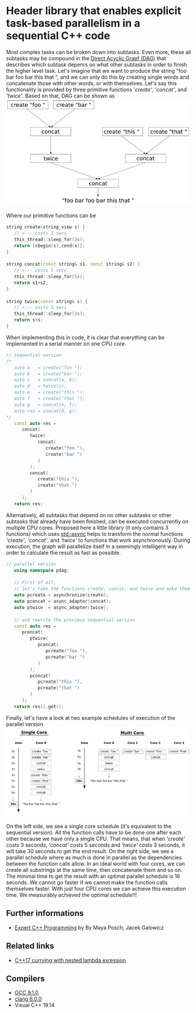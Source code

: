 # Header library that enables explicit task-based parallelism in a sequential C++ code
Most complex tasks can be broken down into subtasks. Even more, these all subtasks may be compound in the [Direct Acyclic Grapf (DAG)](https://en.wikipedia.org/wiki/Directed_acyclic_graph) that describes which subtask depenrs on what other subtasks in order to finish the higher level task.
Let's imagine that we want to produce the string "foo bar foo bar this that ", and we can only do this by creating single words and concatenate those with other words, or with themselves.
Let's say this functionality is provided by three primitive functions _'create'_, _'concat'_, and _'twice'_.
Based on that, DAG can be shown as
![dag](./dag.gif)

Where our primitive functions can be
```cpp
string create(string_view s) { 
   // <--- costs 3 secs 
   this_thread::sleep_for(3s);
   return {cbegin(s),cend(s)};
}

string concat(const string& s1, const string& s2) {
   // <--- costs 5 secs
   this_thread::sleep_for(5s);
   return s1+s2;
}

string twice(const string& s) {
   // <--- costs 3 secs
   this_thread::sleep_for(3s);
   return s+s;
}
```
When implementing this in code, it is clear that everything can be implemented in a serial manner on one CPU core.
```cpp
// sequential version
/*
   auto a   = create("foo ");
   auto b   = create("bar ");
   auto c   = concat(a, b);
   auto d   = twice(c);
   auto e   = create("this ");
   auto f   = create("that ");
   auto g   = concat(e, f);
   auto res = concat(d, g);
*/
   const auto res = 
      concat(
         twice(
            concat(
               create("foo "),
               create("bar ")
            )
         ),
         concat(
            create("this "),
            create("that ")
         )
      );
   return res;
```
Alternatively, all subtasks that depend on no other subtasks or other subtasks that already have been finished, can be executed concurrently on multiple CPU cores.
Proposed here a little library (it only contains 3 functions) which uses [std::async](https://en.cppreference.com/w/cpp/thread/async) helps to transform the normal functions _'create'_, _'concat'_, and _'twice'_ to functions that work asynchronously.
During execution, the graph will parallelize itself in a seemingly intelligent way in order to calculate the result as fast as possible. 
```cpp
// parallel version
   using namespace pdag;

   // First of all, 
   // let's take the functions create, concat, and twice and make them asynchronous.
   auto pcreate = asynchronize(create); 
   auto pconcat = async_adapter(concat); 
   auto ptwice  = async_adapter(twice); 

   // and rewrite the previous sequential version
   const auto res = 
      pconcat(
         ptwice(
            pconcat(
               pcreate("foo "),
               pcreate("bar ")
            )
         ),
         pconcat(
            pcreate("this "),
            pcreate("that ")
         )
      );
   return res().get();
```
Finally, let's have a look at two example schedules of execution of the parallel version
![result](./result.gif)

On the left side, we see a single core schedule (it's equivalent to the sequential version). All the function calls have to be done one after each other because we have only a single CPU. That means, that when _'create'_ costs 3 seconds, _'concat'_ costs 5 seconds and _'twice'_ costs 3 seconds, it will take 30 seconds to get the end result.
On the right side, we see a parallel schedule where as much is done in parallel as the dependencies between the function calls allow. In an ideal world with four cores, we can create all substrings at the same time, then concatenate them and so on. The minimal time to get the result with an optimal parallel schedule is 16 seconds. We cannot go faster if we cannot make the function calls themselves faster. With just four CPU cores we can achieve this execution time. We measurably achieved the optimal schedule!!!

## Further informations
* [Expert C++ Programming](https://books.google.com.ua/books?id=bqdWDwAAQBAJ&pg=PA937&lpg=PA937&dq=Implementing+a+tiny+automatic+parallelization+library+with+std::future&source=bl&ots=MGBb6X4tGm&sig=z2MwUXqwbuBaRSWa5N2F9br_Yn0&hl=en&sa=X&ved=0ahUKEwjfpuDM15vcAhURK3wKHVTeAjUQ6AEIKzAB#v=onepage&q&f=false) by By Maya Posch, Jacek Galowicz

## Related links
* [C++17 currying with nested lambda exression](https://github.com/nikolaAV/Modern-Cpp/tree/master/lambda/lambda_currying)

## Compilers
* [GCC 8.1.0](https://wandbox.org/)
* [clang 6.0.0](https://wandbox.org/)
* Visual C++ 19.14 
